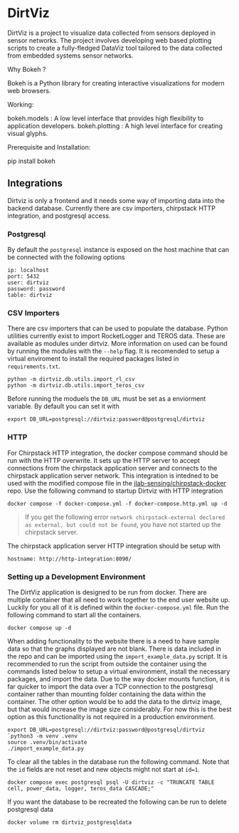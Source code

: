 # DirtViz
DirtViz is a project to visualize data collected from sensors deployed in sensor networks. The project involves developing web based plotting scripts to create a fully-fledged DataViz tool tailored to the data collected from embedded systems sensor networks.

Why Bokeh ?

Bokeh is a Python library for creating interactive visualizations for modern web browsers.



Working:

bokeh.models : A low level interface that provides high flexibility to application developers.
bokeh.plotting : A high level interface for creating visual glyphs.

Prerequisite and Installation:

pip install bokeh

## Integrations

Dirtviz is only a frontend and it needs some way of importing data into the backend database. Currently there are csv importers, chirpstack HTTP integration, and postgresql access.

### Postgresql

By default the `postgresql` instance is exposed on the host machine that can be connected with the following options
```
ip: localhost
port: 5432
user: dirtviz
password: password
table: dirtviz
```

### CSV Importers

There are csv importers that can be used to populate the database. Python utilities currently exist to import RocketLogger and TEROS data. These are available as modules under dirtviz. More information on used can be found by running the modules with the `--help` flag. It is recomended to setup a virtual enviroment to install the required packages listed in `requirements.txt`.

```
python -m dirtviz.db.utils.import_rl_csv
python -m dirtviz.db.utils.import_teros_csv
```

Before running the moduels the `DB_URL` must be set as a enviorment variable. By default you can set it with
```
export DB_URL=postgresql://dirtviz:password@postgresql/dirtviz
```

### HTTP

For Chirpstack HTTP integration, the docker compose command should be run with the HTTP overwrite. It sets up the HTTP server to accept connections from the chirpstack application server and connects to the chirpstack application server network. This integration is intedned to be used with the modified compose file in the [jlab-sensing/chirpstack-docker](https://github.com/jlab-sensing/chirpstack-docker) repo. Use the following command to startup Dirtviz with HTTP integration
```
docker compose -f docker-compose.yml -f docker-compose.http.yml up -d
```

> If you get the following error `network chirpstack-external declared as external, but could not be found`, you have not started up the chirpstack server.

The chirpstack application server HTTP integration should be setup with
```
hostname: http://http-integration:8090/
```


### Setting up a Development Environment

The DirtViz application is designed to be run from docker. There are multiple container that all need to work together to the end user website up. Luckily for you all of it is defined within the `docker-compose.yml` file. Run the following command to start all the containers.

```
docker compose up -d
```

When adding functionality to the website there is a need to have sample data so that the graphs displayed are not blank. There is data included in the repo and can be imported using the `import_example_data.py` script. It is recommended to run the script from outside the container using the commands listed below to setup a virtual environment, install the necessary packages, and import the data. Due to the way docker mounts function, it is far quicker to import the data over a TCP connection to the postgresql container rather than mounting folder containing the data within the container. The other option would be to add the data to the dirtviz image, but that would increase the image size considerably. For now this is the best option as this functionality is not required in a production environment.

```
export DB_URL=postgresql://dirtviz:password@postgresql/dirtviz
`python3 -m venv .venv
source .venv/bin/activate
./import_example_data.py
```

To clear all the tables in the database run the following command. Note that the `id` fields are not reset and new objects might not start at `id=1`.

```
docker compose exec postgresql psql -U dirtviz -c "TRUNCATE TABLE cell, power_data, logger, teros_data CASCADE;"
```

If you want the database to be recreated the following can be run to delete postgresql data

```
docker volume rm dirtviz_postgresqldata
```
